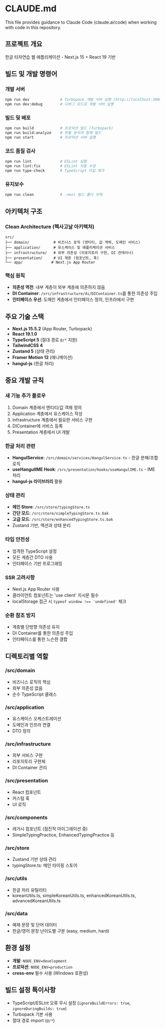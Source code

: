 # CLAUDE.md

This file provides guidance to Claude Code (claude.ai/code) when working with code in this repository.

## 프로젝트 개요
한글 타자연습 웹 애플리케이션 - Next.js 15 + React 19 기반

## 빌드 및 개발 명령어

### 개발 서버
```bash
npm run dev              # Turbopack 개발 서버 실행 (http://localhost:3000)
npm run dev:debug        # 디버그 모드로 개발 서버 실행
```

### 빌드 및 배포
```bash
npm run build            # 프로덕션 빌드 (Turbopack)
npm run build:analyze    # 번들 분석과 함께 빌드
npm run start            # 프로덕션 서버 실행
```

### 코드 품질 검사
```bash
npm run lint             # ESLint 실행
npm run lint:fix         # ESLint 자동 수정
npm run type-check       # TypeScript 타입 체크
```

### 유지보수
```bash
npm run clean            # .next 빌드 폴더 삭제
```

## 아키텍처 구조

### Clean Architecture (헥사고날 아키텍처)
```
src/
├── domain/           # 비즈니스 로직 (엔티티, 값 객체, 도메인 서비스)
├── application/      # 유스케이스 및 애플리케이션 서비스
├── infrastructure/   # 외부 의존성 (리포지토리 구현, DI 컨테이너)
├── presentation/     # UI 계층 (컴포넌트, 훅)
└── app/             # Next.js App Router
```

### 핵심 원칙
- **의존성 역전**: 내부 계층이 외부 계층에 의존하지 않음
- **DI Container**: `/src/infrastructure/di/DIContainer.ts`를 통한 의존성 주입
- **인터페이스 우선**: 도메인 계층에서 인터페이스 정의, 인프라에서 구현

## 주요 기술 스택
- **Next.js 15.5.2** (App Router, Turbopack)
- **React 19.1.0**
- **TypeScript 5** (절대 경로 `@/*` 지원)
- **TailwindCSS 4**
- **Zustand 5** (상태 관리)
- **Framer Motion 12** (애니메이션)
- **hangul-js** (한글 처리)

## 중요 개발 규칙

### 새 기능 추가 플로우
1. Domain 계층에서 엔티티/값 객체 정의
2. Application 계층에서 유스케이스 작성
3. Infrastructure 계층에서 필요한 서비스 구현
4. DIContainer에 서비스 등록
5. Presentation 계층에서 UI 개발

### 한글 처리 관련
- **HangulService**: `/src/domain/services/HangulService.ts` - 한글 분해/조합 로직
- **useHangulIME Hook**: `/src/presentation/hooks/useHangulIME.ts` - IME 처리
- **hangul-js 라이브러리** 활용

### 상태 관리
- **메인 Store**: `/src/store/typingStore.ts`
- **간단 모드**: `/src/store/simpleTypingStore.ts.bak`
- **고급 모드**: `/src/store/enhancedTypingStore.ts.bak`
- Zustand 기반, 액션과 상태 분리

### 타입 안전성
- 엄격한 TypeScript 설정
- 모든 계층간 DTO 사용
- 인터페이스 기반 프로그래밍

### SSR 고려사항
- Next.js App Router 사용
- 클라이언트 컴포넌트는 'use client' 지시문 필수
- localStorage 접근 시 `typeof window !== 'undefined'` 체크

### 순환 참조 방지
- 계층별 단방향 의존성 유지
- DI Container를 통한 의존성 주입
- 인터페이스를 통한 느슨한 결합

## 디렉토리별 역할

### /src/domain
- 비즈니스 로직의 핵심
- 외부 의존성 없음
- 순수 TypeScript 클래스

### /src/application
- 유스케이스 오케스트레이션
- 도메인과 인프라 연결
- DTO 정의

### /src/infrastructure
- 외부 서비스 구현
- 리포지토리 구현체
- DI Container 관리

### /src/presentation
- React 컴포넌트
- 커스텀 훅
- UI 로직

### /src/components
- 레거시 컴포넌트 (점진적 마이그레이션 중)
- SimpleTypingPractice, EnhancedTypingPractice 등

### /src/store
- Zustand 기반 상태 관리
- typingStore.ts: 메인 타이핑 스토어

### /src/utils
- 한글 처리 유틸리티
- koreanUtils.ts, simpleKoreanUtils.ts, enhancedKoreanUtils.ts, advancedKoreanUtils.ts

### /src/data
- 예제 문장 및 단어 데이터
- 한글/영어 문장 난이도별 구분 (easy, medium, hard)

## 환경 설정
- **개발**: `NODE_ENV=development`
- **프로덕션**: `NODE_ENV=production`
- **cross-env** 필수 사용 (Windows 호환성)

## 빌드 설정 특이사항
- TypeScript/ESLint 오류 무시 설정 (`ignoreBuildErrors: true`, `ignoreDuringBuilds: true`)
- Turbopack 기본 사용
- 절대 경로 import (`@/*`)